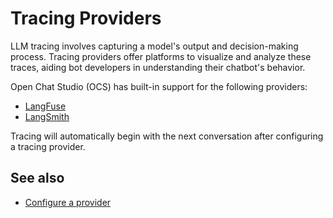 # Tracing Providers

LLM tracing involves capturing a model's output and decision-making process. Tracing providers offer platforms to visualize and analyze these traces, aiding bot developers in understanding their chatbot's behavior.

Open Chat Studio (OCS) has built-in support for the following providers:

- [LangFuse](langfuse)
- [LangSmith](langsmith)


Tracing will automatically begin with the next conversation after configuring a tracing provider.

## See also
- [Configure a provider](../how-to/configure_providers.md)


[langfuse]: https://langfuse.com/docs
[langsmith]: https://www.langchain.com/langsmith
